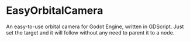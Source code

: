 # EasyOrbitalCamera
An easy-to-use orbital camera for Godot Engine, written in GDScript. Just set the target and it will follow without any need to parent it to a node.
